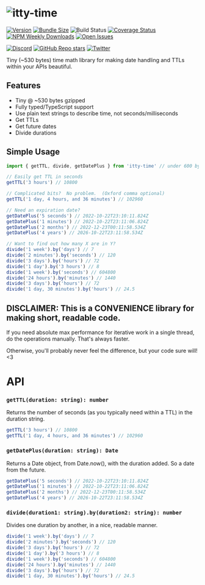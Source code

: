 # ![itty-time](https://user-images.githubusercontent.com/865416/197366211-0b93287c-50fb-4f2e-b78e-ff1a8aa7d635.png)

[![Version](https://img.shields.io/npm/v/itty-time.svg?style=flat-square)](https://npmjs.com/package/itty-time)
[![Bundle Size](https://img.shields.io/bundlephobia/minzip/itty-time?style=flat-square)](https://bundlephobia.com/result?p=itty-time)
![Build Status](https://img.shields.io/github/workflow/status/kwhitley/itty-time/build?style=flat-square)
[![Coverage Status](https://img.shields.io/coveralls/github/kwhitley/itty-time/v0.x?style=flat-square)](https://coveralls.io/github/kwhitley/itty-time?branch=v0.x)
[![NPM Weekly Downloads](https://img.shields.io/npm/dw/itty-time?style=flat-square)](https://npmjs.com/package/itty-time)
[![Open Issues](https://img.shields.io/github/issues/kwhitley/itty-time?style=flat-square)](https://github.com/kwhitley/itty-time/issues)

[![Discord](https://img.shields.io/discord/832353585802903572?style=flat-square)](https://discord.com/channels/832353585802903572)
[![GitHub Repo stars](https://img.shields.io/github/stars/kwhitley/itty-time?style=social)](https://github.com/kwhitley/itty-time)
[![Twitter](https://img.shields.io/twitter/follow/kevinrwhitley.svg?style=social&label=Follow)](https://www.twitter.com/kevinrwhitley)

Tiny (~530 bytes) time math library for making date handling and TTLs within your APIs beautiful.

## Features

- Tiny @ ~530 bytes gzipped
- Fully typed/TypeScript support
- Use plain text strings to describe time, not seconds/milliseconds
- Get TTLs
- Get future dates
- Divide durations

## Simple Usage

```js
import { getTTL, divide, getDatePlus } from 'itty-time' // under 600 bytes

// Easily get TTL in seconds
getTTL('3 hours') // 10800

// Complicated bits?  No problem.  (Oxford comma optional)
getTTL('1 day, 4 hours, and 36 minutes') // 102960

// Need an expiration date?
getDatePlus('5 seconds') // 2022-10-22T23:10:11.824Z
getDatePlus('1 minutes') // 2022-10-22T23:11:06.824Z
getDatePlus('2 months') // 2022-12-23T00:11:58.534Z
getDatePlus('4 years') // 2026-10-22T23:11:58.534Z

// Want to find out how many X are in Y?
divide('1 week').by('days') // 7
divide('2 minutes').by('seconds') // 120
divide('3 days').by('hours') // 72
divide('1 day').by('3 hours') // 8
divide('1 week').by('seconds') // 604800
divide('24 hours').by('minutes') // 1440
divide('3 days').by('hours') // 72
divide('1 day, 30 minutes').by('hours') // 24.5
```

## DISCLAIMER: This is a CONVENIENCE library for making short, readable code.

If you need absolute max performance for iterative work in a single thread, do the operations manually. That's always faster.

Otherwise, you'll probably never feel the difference, but your code sure will! <3

# API

### `getTTL(duration: string): number`

Returns the number of seconds (as you typically need within a TTL) in the duration string.
```ts
getTTL('3 hours') // 10800
getTTL('1 day, 4 hours, and 36 minutes') // 102960
```

### `getDatePlus(duration: string): Date`

Returns a Date object, from Date.now(), with the duration added.  So a date from the future.
```ts
getDatePlus('5 seconds') // 2022-10-22T23:10:11.824Z
getDatePlus('1 minutes') // 2022-10-22T23:11:06.824Z
getDatePlus('2 months') // 2022-12-23T00:11:58.534Z
getDatePlus('4 years') // 2026-10-22T23:11:58.534Z
```

### `divide(duration1: string).by(duration2: string): number`

Divides one duration by another, in a nice, readable manner.
```ts
divide('1 week').by('days') // 7
divide('2 minutes').by('seconds') // 120
divide('3 days').by('hours') // 72
divide('1 day').by('3 hours') // 8
divide('1 week').by('seconds') // 604800
divide('24 hours').by('minutes') // 1440
divide('3 days').by('hours') // 72
divide('1 day, 30 minutes').by('hours') // 24.5
```
